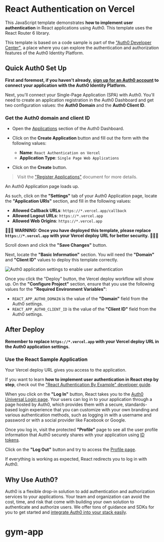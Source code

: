 # React Authentication on Vercel

This JavaScript template demonstrates **how to implement user authentication** in React applications using Auth0. This template uses the React Router 6 library.

This template is based on a code sample is part of the ["Auth0 Developer Center"](https://developer.auth0.com/resources/code-samples/spa/react), a place where you can explore the authentication and authorization features of the Auth0 Identity Platform.

## Quick Auth0 Set Up

**First and foremost, if you haven't already, [sign up for an Auth0 account](https://auth0.com/signup?utm_source=partner&utm_medium=vercel&utm_campaign=2023-03%7CINB-ORG%7CVercel-Auth0-SignupUserCreationForm-SU&ocid=7014z000000zJItAAM-aPA4z0000008OZeGAM&utm_id=aNK4z000000blT4GAI) to connect your application with the Auth0 Identity Platform.**

Next, you'll connect your Single-Page Application (SPA) with Auth0. You'll need to create an application registration in the Auth0 Dashboard and get two configuration values: the **Auth0 Domain** and the **Auth0 Client ID**.

### Get the Auth0 domain and client ID

- Open the [Applications](https://manage.auth0.com/#/applications) section of the Auth0 Dashboard.

- Click on the **Create Application** button and fill out the form with the following values:
  - **Name**: `React Authentication on Vercel`
  - **Application Type**: `Single Page Web Applications`
- Click on the **Create** button.

> Visit the ["Register Applications"](https://auth0.com/docs/applications/set-up-an-application) document for more details.

An Auth0 Application page loads up.

As such, click on the **"Settings"** tab of your Auth0 Application page, locate the **"Application URIs"** section, and fill in the following values:

- **Allowed Callback URLs**: `https://*.vercel.app/callback`
- **Allowed Logout URLs**: `https://*.vercel.app`
- **Allowed Web Origins**: `https://*.vercel.app`

🚨🚨🚨 **WARNING: Once you have deployed this template, please replace `https://*.vercel.app` with your Vercel deploy URL for better security.** 🚨🚨🚨

Scroll down and click the **"Save Changes"** button.

Next, locate the **"Basic Information"** section. You will need the **"Domain"** and **"Client ID"** values to deploy this template correctly.

![Auth0 application settings to enable user authentication](https://cdn.auth0.com/blog/developer-hub/dashboard/auth0-spa-configuration.png)

Once you click the "Deploy" button, the Vercel deploy workflow will show up. On the **"Configure Project"** section, ensure that you use the following values for the **"Required Environment Variables"**:

- `REACT_APP_AUTH0_DOMAIN` is the value of the **"Domain"** field from the Auth0 settings.
- `REACT_APP_AUTH0_CLIENT_ID` is the value of the **"Client ID"** field from the Auth0 settings.

## After Deploy

**Remember to replace `https://*.vercel.app` with your Vercel deploy URL in the Auth0 application settings.**

### Use the React Sample Application

Your Vercel deploy URL gives you access to the application.

If you want to learn **how to implement user authentication in React step by step**, check out the ["React Authentication By Example" developer guide](https://developer.auth0.com/resources/guides/spa/react/basic-authentication).

When you click on the **"Log In"** button, React takes you to the [Auth0 Universal Login page](https://auth0.com/docs/login/universal-login). Your users can log in to your application through a page hosted by Auth0, which provides them with a secure, standards-based login experience that you can customize with your own branding and various authentication methods, such as logging in with a username and password or with a social provider like Facebook or Google.

Once you log in, visit the protected **"Profile"** page to see all the user profile information that Auth0 securely shares with your application using [ID tokens](https://auth0.com/docs/security/tokens/id-tokens).

Click on the **"Log Out"** button and try to access the [Profile page](http://localhost:4040/profile).

If everything is working as expected, React redirects you to log in with Auth0.

## Why Use Auth0?

Auth0 is a flexible drop-in solution to add authentication and authorization services to your applications. Your team and organization can avoid the cost, time, and risk that come with building your own solution to authenticate and authorize users. We offer tons of guidance and SDKs for you to get started and [integrate Auth0 into your stack easily](https://auth0.com/developers/hub/code-samples/full-stack).
# gym-app
